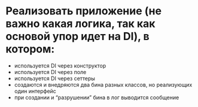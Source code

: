 # Реализовать приложение (не важно какая логика, так как основой упор идет на DI), в котором:
  - используется DI через конструктор
  - используется DI через поле
  - используется DI через сеттеры
  - создаются и внедряются два бина разных классов, но реализующих один интерфейс
  - при создании и “разрушении” бина в лог выводится сообщение
